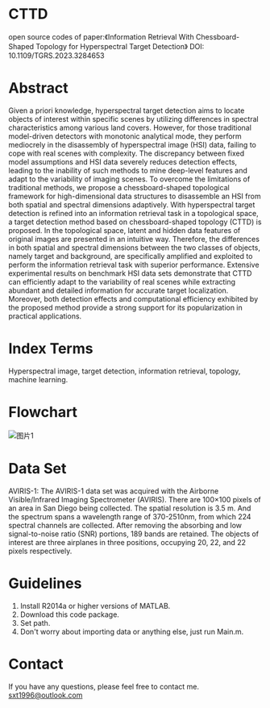 # CTTD
open source codes of paper:《Information Retrieval With Chessboard-Shaped Topology for Hyperspectral Target Detection》
DOI: 10.1109/TGRS.2023.3284653
# Abstract
Given a priori knowledge, hyperspectral target detection aims to locate objects of interest within specific scenes by utilizing differences in spectral characteristics among various land covers. However, for those traditional model-driven detectors with monotonic analytical mode, they perform mediocrely in the disassembly of hyperspectral image (HSI) data, failing to cope with real scenes with complexity. The discrepancy between fixed model assumptions and HSI data severely reduces detection effects, leading to the inability of such methods to mine deep-level features and adapt to the variability of imaging scenes. To overcome the limitations of traditional methods, we propose a chessboard-shaped topological framework for high-dimensional data structures to disassemble an HSI from both spatial and spectral dimensions adaptively. With hyperspectral target detection is refined into an information retrieval task in a topological space, a target detection method based on chessboard-shaped topology (CTTD) is proposed. In the topological space, latent and hidden data features of original images are presented in an intuitive way. Therefore, the differences in both spatial and spectral dimensions between the two classes of objects, namely target and background, are specifically amplified and exploited to perform the information retrieval task with superior performance. Extensive experimental results on benchmark HSI data sets demonstrate that CTTD can efficiently adapt to the variability of real scenes while extracting abundant and detailed information for accurate target localization. Moreover, both detection effects and computational efficiency exhibited by the proposed method provide a strong support for its popularization in practical applications.
# Index Terms
Hyperspectral image, target detection, information retrieval, topology, machine learning.
# Flowchart
![图片1](https://github.com/sxt1996/CTTD/assets/55687887/2782d756-4316-4691-96b7-9fb0292f683e)
# Data Set
AVIRIS-1: The AVIRIS-1 data set was acquired with the Airborne Visible/Infrared Imaging Spectrometer (AVIRIS). There are 100×100 pixels of an area in San Diego being collected. The spatial resolution is 3.5 m. And the spectrum spans a wavelength range of 370-2510nm, from which 224 spectral channels are collected. After removing the absorbing and low signal-to-noise ratio (SNR) portions, 189 bands are retained. The objects of interest are three airplanes in three positions, occupying 20, 22, and 22 pixels respectively.
# Guidelines
1. Install R2014a or higher versions of MATLAB.
2. Download this code package.
3. Set path.
4. Don't worry about importing data or anything else, just run Main.m.
# Contact
If you have any questions, please feel free to contact me.
sxt1996@outlook.com
